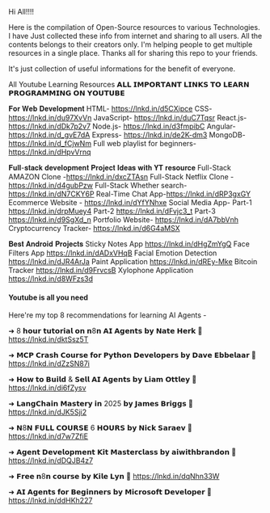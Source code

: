 Hi All!!!!

Here is the compilation of Open-Source resources to various Technologies. I have Just collected these info from internet and sharing to all users. All the contents belongs to their creators only. I'm helping people to get multiple resources in a single place. Thanks all for sharing this repo to your friends. 

It's just collection of useful informations for the benefit of everyone.

All Youtube Learning Resources
𝗔𝗟𝗟 𝗜𝗠𝗣𝗢𝗥𝗧𝗔𝗡𝗧 𝗟𝗜𝗡𝗞𝗦 𝗧𝗢 𝗟𝗘𝗔𝗥𝗡 𝗣𝗥𝗢𝗚𝗥𝗔𝗠𝗠𝗜𝗡𝗚 𝗢𝗡 𝗬𝗢𝗨𝗧𝗨𝗕𝗘
  
𝐅𝐨𝐫 𝐖𝐞𝐛 𝐃𝐞𝐯𝐞𝐥𝐨𝐩𝐦𝐞𝐧𝐭
HTML- https://lnkd.in/d5CXipce
CSS- https://lnkd.in/du97XvVn
JavaScript- https://lnkd.in/duC7Tqsr
React.js- https://lnkd.in/dDk7p2v7
Node.js- https://lnkd.in/d3fmpibC
Angular- https://lnkd.in/d_gvE7dA
Express- https://lnkd.in/de2K-dm3
MongoDB- https://lnkd.in/d_fCjwNm
Full web playlist for beginners- https://lnkd.in/dHpvVrnq

𝐅𝐮𝐥𝐥-𝐬𝐭𝐚𝐜𝐤 𝐝𝐞𝐯𝐞𝐥𝐨𝐩𝐦𝐞𝐧𝐭 𝐏𝐫𝐨𝐣𝐞𝐜𝐭 𝐈𝐝𝐞𝐚𝐬 𝐰𝐢𝐭𝐡 𝐘𝐓 𝐫𝐞𝐬𝐨𝐮𝐫𝐜𝐞
Full-Stack AMAZON Clone -https://lnkd.in/dxcZTAsn
Full-Stack Netflix Clone -https://lnkd.in/d4gubPzw
Full-Stack Whether search- https://lnkd.in/dN7CKY6P
Real-Time Chat App-https://lnkd.in/dRP3gxGY
Ecommerce Website - https://lnkd.in/dYfYNhxe
Social Media App-
Part-1 https://lnkd.in/drpMuey4
Part-2 https://lnkd.in/dFvjc3_t
Part-3 https://lnkd.in/d9SgXd_n
Portfolio Website- https://lnkd.in/dA7bbVnh
Cryptocurrency Tracker- https://lnkd.in/d6G4aMSX

𝐁𝐞𝐬𝐭 𝐀𝐧𝐝𝐫𝐨𝐢𝐝 𝐏𝐫𝐨𝐣𝐞𝐜𝐭𝐬
Sticky Notes App https://lnkd.in/dHgZmYgQ
Face Filters App https://lnkd.in/dADxVHqB
Facial Emotion Detection https://lnkd.in/dJR4ArJa
Paint Application https://lnkd.in/dREy-Mke
Bitcoin Tracker https://lnkd.in/d9FrvcsB
Xylophone Application https://lnkd.in/d8WFzs3d



#### Youtube is all you need 

Here're my top 8 recommendations for learning AI Agents - 

➜ 8 𝗵𝗼𝘂𝗿 𝘁𝘂𝘁𝗼𝗿𝗶𝗮𝗹 𝗼𝗻 𝗻8𝗻 𝗔𝗜 𝗔𝗴𝗲𝗻𝘁𝘀 𝗯𝘆 𝗡𝗮𝘁𝗲 𝗛𝗲𝗿𝗸 
🔗 https://lnkd.in/dktSsz5T

➜ 𝗠𝗖𝗣 𝗖𝗿𝗮𝘀𝗵 𝗖𝗼𝘂𝗿𝘀𝗲 𝗳𝗼𝗿 𝗣𝘆𝘁𝗵𝗼𝗻 𝗗𝗲𝘃𝗲𝗹𝗼𝗽𝗲𝗿𝘀 𝗯𝘆 𝗗𝗮𝘃𝗲 𝗘𝗯𝗯𝗲𝗹𝗮𝗮𝗿
🔗 https://lnkd.in/dZzSN87i

➜ 𝗛𝗼𝘄 𝘁𝗼 𝗕𝘂𝗶𝗹𝗱 & 𝗦𝗲𝗹𝗹 𝗔𝗜 𝗔𝗴𝗲𝗻𝘁𝘀 𝗯𝘆 𝗟𝗶𝗮𝗺 𝗢𝘁𝘁𝗹𝗲𝘆
🔗 https://lnkd.in/di6fZysv

➜ 𝗟𝗮𝗻𝗴𝗖𝗵𝗮𝗶𝗻 𝗠𝗮𝘀𝘁𝗲𝗿𝘆 𝗶𝗻 2025 𝗯𝘆 𝗝𝗮𝗺𝗲𝘀 𝗕𝗿𝗶𝗴𝗴𝘀
🔗 https://lnkd.in/dJK5Sji2

➜ 𝗡8𝗡 𝗙𝗨𝗟𝗟 𝗖𝗢𝗨𝗥𝗦𝗘 6 𝗛𝗢𝗨𝗥𝗦 𝗯𝘆 𝗡𝗶𝗰𝗸 𝗦𝗮𝗿𝗮𝗲𝘃
🔗 https://lnkd.in/d7w7ZfiE

➜ 𝗔𝗴𝗲𝗻𝘁 𝗗𝗲𝘃𝗲𝗹𝗼𝗽𝗺𝗲𝗻𝘁 𝗞𝗶𝘁 𝗠𝗮𝘀𝘁𝗲𝗿𝗰𝗹𝗮𝘀𝘀 𝗯𝘆 𝗮𝗶𝘄𝗶𝘁𝗵𝗯𝗿𝗮𝗻𝗱𝗼𝗻
🔗 https://lnkd.in/dDQJB4z7

➜ 𝗙𝗿𝗲𝗲 𝗻8𝗻 𝗰𝗼𝘂𝗿𝘀𝗲 𝗯𝘆 𝗞𝗶𝗹𝗲 𝗟𝘆𝗻
🔗 https://lnkd.in/dqNhn33W

➜ 𝗔𝗜 𝗔𝗴𝗲𝗻𝘁𝘀 𝗳𝗼𝗿 𝗕𝗲𝗴𝗶𝗻𝗻𝗲𝗿𝘀 𝗯𝘆 𝗠𝗶𝗰𝗿𝗼𝘀𝗼𝗳𝘁 𝗗𝗲𝘃𝗲𝗹𝗼𝗽𝗲𝗿
🔗 https://lnkd.in/ddHKh227
